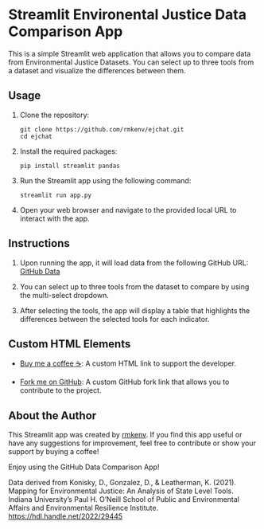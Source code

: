 
# Streamlit Environental Justice Data Comparison App

This is a simple Streamlit web application that allows you to compare data from Environmental Justice Datasets. You can select up to three tools from a dataset and visualize the differences between them.

## Usage

1. Clone the repository:
   ```
   git clone https://github.com/rmkenv/ejchat.git
   cd ejchat
   ```

2. Install the required packages:
   ```
   pip install streamlit pandas
   ```

3. Run the Streamlit app using the following command:
   ```
   streamlit run app.py
   ```

4. Open your web browser and navigate to the provided local URL to interact with the app.

## Instructions

1. Upon running the app, it will load data from the following GitHub URL:
   [GitHub Data](https://raw.githubusercontent.com/rmkenv/ejchat/main/ejmatrix_cleaned.csv)

2. You can select up to three tools from the dataset to compare by using the multi-select dropdown.

3. After selecting the tools, the app will display a table that highlights the differences between the selected tools for each indicator.

## Custom HTML Elements

- [Buy me a coffee ☕](https://www.buymeacoffee.com/kmetzrm): A custom HTML link to support the developer.

- [Fork me on GitHub](https://github.com/rmkenv/ejchat/tree/main): A custom GitHub fork link that allows you to contribute to the project.

## About the Author

This Streamlit app was created by [rmkenv](https://github.com/rmkenv). If you find this app useful or have any suggestions for improvement, feel free to contribute or show your support by buying a coffee!

Enjoy using the GitHub Data Comparison App!












Data derived from 
Konisky, D., Gonzalez, D., & Leatherman, K. (2021). Mapping for Environmental Justice: An Analysis of State Level Tools. Indiana University’s Paul H. O’Neill School of Public and Environmental Affairs and Environmental Resilience Institute. https://hdl.handle.net/2022/29445
